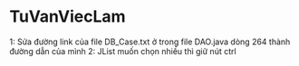 # TuVanViecLam
1: Sửa đường link của file DB_Case.txt ở trong file DAO.java dòng 264 thành đường dẫn của mình
2: JList muốn chọn nhiều thì giữ nút ctrl

